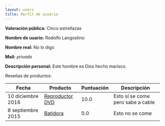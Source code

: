 ```yaml
---
layout: users
title: Perfil de usuario
---
```


<!-- La info del user se carga con JS -->

**Valoración pública:** Cinco estrellazas

**Nombre de uuario:** Rodolfo Langostino

**Nombre real:** No lo digo

**Mail:** *privado*

**Descripción personal:** Este hombre es Dios hecho marisco.

Reseñas de productos:

<!-- La tabla se rellena con un script JS -->

| Fecha |Producto | Puntuación | Descripción |
| --- | --- |--- | --- |
| 10 diciembre 2016 | [Reproductor DVD](/producto.html) |10.0 | Esto sí se come pero sabe a cable |
| 8 septiembre 2015 | [Batidora](/producto.html) | 0.0 | Esto no se come |
